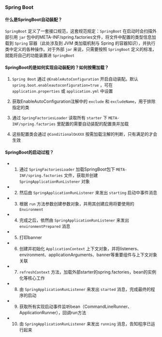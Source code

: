 ### Spring Boot

#### 什么是SpringBoot自动装配？

`SpringBoot` 定义了一套接口规范，这套规范规定：`SpringBoot` 在启动时会扫描外部引用 `jar` 包中的META-INF/spring.factories文件，将文件中配置的类型信息加载到 `Spring` 容器（此处涉及到 JVM 类加载机制与 Spring 的容器知识），并执行类中定义的各种操作。对于外部 `jar` 来说，只需要按照 `SpringBoot` 定义的标准，就能将自己的功能装置进 `SpringBoot`


#### SpringBoot的是如何实现自动装配的？如何按需加载？


1. `Spring Boot` 通过 `@EnableAutoConfiguration` 开启自动装配。默认 `spring.boot.enableautoconfiguration=true` ，可在 `application.properties` 或 `application.yml` 中设置

2. 获取EnableAutoConfiguration注解中的 `exclude` 和 `excludeName`，用于排除指定的类

3. 通过 `SpringFactoriesLoader` 读取所有 `starter` 下 `META-INF/spring.factories` 里配置的需要自动装配的配置类并加载

4. 这些配置类会通过 `@ConditionalOnXXX` 按需加载注解的判断，只有满足的才会生效


#### SpringBoot的启动过程？

- 1. 通过 `SpringFactoriesLoader` 加载SpringBoot包下 `META-INF/spring.factories` ⽂件，获取并创建 `SpringApplicationRunListener` 对象
- 2. 然后由 `SpringApplicationRunListener` 来发出 `starting` 启动中事件消息
- 3. 根据 `run` 方法参数创建参数对象，并用其创建应⽤将要使⽤的 `Environment`
- 4. 完成之后，依然由 `SpringApplicationRunListener` 来发出 `environmentPrepared` 消息
- 5. 打印banner
- 6. 创建并初始化 `ApplicationContext` 上下文对象，并将listeners、environment、applicationArguments、banner等重要组件与上下文对象关联
- 7. `refreshContext` 方法，加载外部starter的spring.factories，bean的实例化等核心工作
- 8. 由 `SpringApplicationRunListener` 来发出 `started` 消息，完成最终的程序的启动
- 9. 获取所有实现启动事件监听bean（CommandLineRunner、ApplicationRunner），回调run方法
- 10. 由 `SpringApplicationRunListener` 来发出 `running` 消息，告知程序已运⾏起来